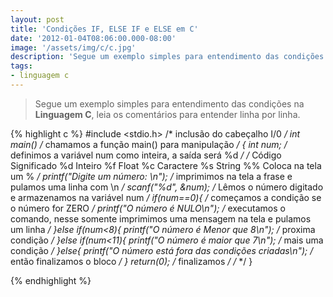 ```yaml
---
layout: post
title: 'Condições IF, ELSE IF e ELSE em C'
date: '2012-01-04T08:06:00.000-08:00'
image: '/assets/img/c/c.jpg'
description: 'Segue um exemplo simples para entendimento das condições na Linguagem C, leia os comentários para entender linha por linha.'
tags:
- linguagem c
---
```


> Segue um exemplo simples para entendimento das condições na __Linguagem C__, leia os comentários para entender linha por linha.

{% highlight c %}
#include <stdio.h> /* inclusão do cabeçalho I/0 */
int main() /* chamamos a função main() para manipulação */
{
 int num; /* definimos a variável num como inteira, a saída será %d */
/*
	Código Significado
	%d Inteiro
	%f Float
	%c Caractere
	%s String
	%% Coloca na tela um %
*/
	 printf("Digite um número: \n"); /* imprimimos na tela a frase e pulamos uma linha com \n */
	 scanf("%d", &num); /* Lêmos o número digitado e armazenamos na variável num */
	 if(num==0){ /* começamos a condição se o número for ZERO */
     printf("O número é NULO\n"); /* executamos o comando, nesse somente imprimimos uma mensagem na tela e pulamos um linha */
	 }else if(num<8){
     printf("O número é Menor que 8\n"); /* proxima condição */
   }else if(num<11){
     printf("O número é maior que 7\n"); /* mais uma condição */
   }else{
     printf("O número está fora das condições criadas\n"); /* então finalizamos o bloco */
   }
  return(0); /* finalizamos */
/*  */
}

{% endhighlight %}

<script async src="https://pagead2.googlesyndication.com/pagead/js/adsbygoogle.js"></script>

<!-- Informat -->
<ins class="adsbygoogle"
 style="display:block"
 data-ad-client="ca-pub-2838251107855362"
 data-ad-slot="2327980059"
 data-ad-format="auto"
 data-full-width-responsive="true"></ins>

<script>
(adsbygoogle = window.adsbygoogle || []).push({});
</script>

